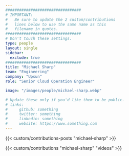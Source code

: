 ```yaml
---
#################################
# IMPORTANT:
#   Be sure to update the 2 custom/contributions
#   lines below to use the same name as this 
#   filename in quotes.
#################################
# Don't touch these settings.
type: people
layout: single
sidebar:
  exclude: true
#################################
title: "Michael Sharp"
team: "Engineering"
company: "Upsun"
role: "Senior Cloud Operation Engineer"

image: "/images/people/michael-sharp.webp"

# Update these only if you'd like them to be public.
# links:
#     github: something
#     twitter: something
#     linkedin: something
#     website: https://www.something.com
---
```


<!-- excludeSearch -->
{{< custom/contributions-posts "michael-sharp" >}}

{{< custom/contributions "michael-sharp" "videos" >}}
<!-- /excludeSearch -->
